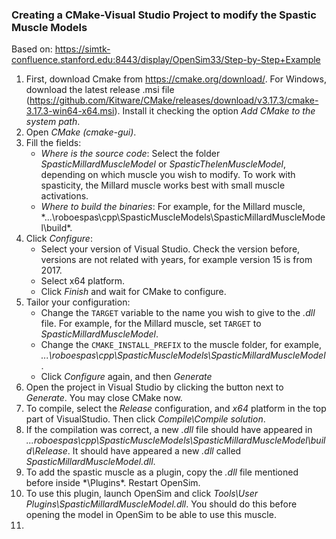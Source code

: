 ### Creating a CMake-Visual Studio Project to modify the Spastic Muscle Models
Based on: https://simtk-confluence.stanford.edu:8443/display/OpenSim33/Step-by-Step+Example
1. First, download Cmake from https://cmake.org/download/. For Windows, download the latest release .msi file (https://github.com/Kitware/CMake/releases/download/v3.17.3/cmake-3.17.3-win64-x64.msi). Install it checking the option *Add CMake to the system path*.
2. Open *CMake (cmake-gui)*.
3. Fill the fields:
   - *Where is the source code*: Select the folder *SpasticMillardMuscleModel* or *SpasticThelenMuscleModel*, depending on which muscle you wish to modify. To work with spasticity, the Millard muscle works best with small muscle activations.
   - *Where to build the binaries*: For example, for the Millard muscle, *...\roboespas\cpp\SpasticMuscleModels\SpasticMillardMuscleModel\build\*.
4. Click *Configure*:
   - Select your version of Visual Studio. Check the version before, versions are not related with years, for example version 15 is from 2017. 
   - Select x64 platform.
   - Click *Finish* and wait for CMake to configure.
5. Tailor your configuration:
   - Change the ```TARGET``` variable to the name you wish to give to the *.dll* file. For example, for the Millard muscle, set ```TARGET``` to *SpasticMillardMuscleModel*.
   - Change the ```CMAKE_INSTALL_PREFIX``` to the muscle folder, for example, *...\roboespas\cpp\SpasticMuscleModels\SpasticMillardMuscleModel*.
   - Click *Configure* again, and then *Generate*
6. Open the project in Visual Studio by clicking the button next to *Generate*. You may close CMake now. 
7. To compile, select the *Release* configuration, and *x64* platform in the top part of VisualStudio. Then click *Compile\Compile solution*. 
8. If the compilation was correct, a new *.dll* file should have appeared in *...roboespas\cpp\SpasticMuscleModels\SpasticMillardMuscleModel\build\Release*. It should have appeared a new *.dll* called *SpasticMillardMuscleModel.dll*.
9. To add the spastic muscle as a plugin, copy the *.dll* file mentioned before inside *<OpenSim installation folder>\Plugins\*. Restart OpenSim.
10. To use this plugin, launch OpenSim and click *Tools\User Plugins\SpasticMillardMuscleModel.dll*. You should do this before opening the model in OpenSim to be able to use this muscle.
11. 





